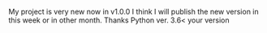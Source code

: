 My project is very new now in v1.0.0 I think I will publish the new version in this week or in other month.
Thanks
Python ver. 3.6< your version
